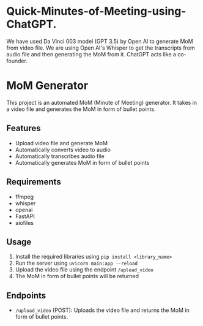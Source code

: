 # Quick-Minutes-of-Meeting-using-ChatGPT. 
We have used Da Vinci 003 model (GPT 3.5) by Open AI to generate MoM from video file. We are using Open AI's Whisper to get the transcripts from audio file and then generating the MoM from it. ChatGPT acts like a co-founder.

# MoM Generator

This project is an automated MoM (Minute of Meeting) generator. It takes in a video file and generates the MoM in form of bullet points.

## Features

- Upload video file and generate MoM
- Automatically converts video to audio
- Automatically transcribes audio file
- Automatically generates MoM in form of bullet points

## Requirements

- ffmpeg
- whisper
- openai
- FastAPI
- aiofiles

## Usage

1. Install the required libraries using `pip install <library_name>`
2. Run the server using `uvicorn main:app --reload`
3. Upload the video file using the endpoint `/upload_video`
4. The MoM in form of bullet points will be returned

## Endpoints

- `/upload_video` (POST): Uploads the video file and returns the MoM in form of bullet points.

